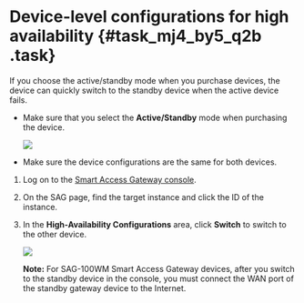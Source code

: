 # Device-level configurations for high availability {#task_mj4_by5_q2b .task}

If you choose the active/standby mode when you purchase devices, the device can quickly switch to the standby device when the active device fails.

-   Make sure that you select the **Active/Standby** mode when purchasing the device.

    ![](http://static-aliyun-doc.oss-cn-hangzhou.aliyuncs.com/assets/img/17036/15542568458559_en-US.png)

-   Make sure the device configurations are the same for both devices.

1.  Log on to the [Smart Access Gateway console](https://smartag.console.aliyun.com). 
2.  On the SAG page, find the target instance and click the ID of the instance. 
3.  In the **High-Availability Configurations** area, click **Switch** to switch to the other device. 

    ![](http://static-aliyun-doc.oss-cn-hangzhou.aliyuncs.com/assets/img/17036/15542568458561_en-US.png)

    **Note:** For SAG-100WM Smart Access Gateway devices, after you switch to the standby device in the console, you must connect the WAN port of the standby gateway device to the Internet.


